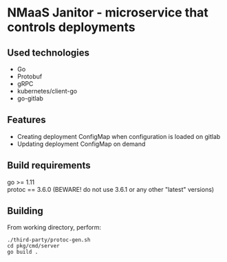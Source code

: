 # NMaaS Janitor - microservice that controls deployments
## Used technologies
* Go
* Protobuf
* gRPC
* kubernetes/client-go
* go-gitlab
## Features
* Creating deployment ConfigMap when configuration is loaded on gitlab
* Updating deployment ConfigMap on demand

## Build requirements
go >= 1.11\
protoc  == 3.6.0 (BEWARE! do not use 3.6.1 or any other "latest" versions)

## Building
From working directory, perform:

    ./third-party/protoc-gen.sh
    cd pkg/cmd/server
    go build .
    